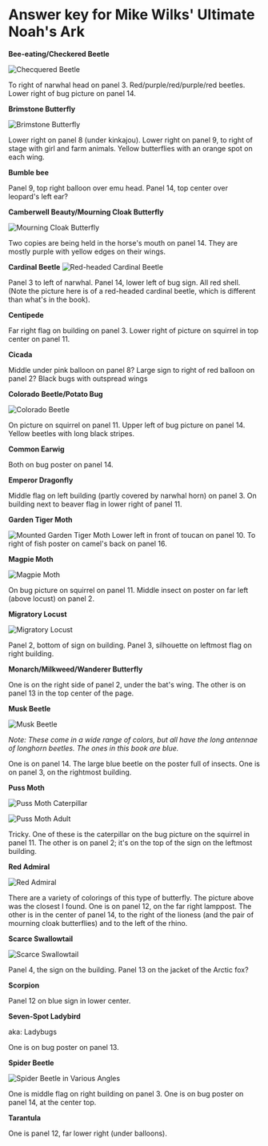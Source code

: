 Answer key for Mike Wilks' Ultimate Noah's Ark
==============================================

**Bee-eating/Checkered Beetle**

![Checquered Beetle](https://encrypted-tbn2.gstatic.com/images?q=tbn:ANd9GcRy8l6OUmGjmY-h_TOoHcWqQE1yjKFPAStj4r1dsfsX3Wxth6dW)

To right of narwhal head on panel 3. Red/purple/red/purple/red beetles. Lower right of bug picture on panel 14.

**Brimstone Butterfly**

![Brimstone Butterfly](http://fleetpond.files.wordpress.com/2009/03/butterfly-brimstone.jpg)

Lower right on panel 8 (under kinkajou). Lower right on panel 9, to right of stage with girl and farm animals. Yellow butterflies with an orange spot on each wing.

**Bumble bee**

Panel 9, top right balloon over emu head. Panel 14, top center over leopard's left ear?

**Camberwell Beauty/Mourning Cloak Butterfly**

![Mourning Cloak Butterfly](http://upload.wikimedia.org/wikipedia/commons/thumb/6/61/Nymphalis_antiopa_%28Suruvaippa%29.jpg/1024px-Nymphalis_antiopa_%28Suruvaippa%29.jpg)

Two copies are being held in the horse's mouth on panel 14. They are mostly purple with yellow edges on their wings.

**Cardinal Beetle**
![Red-headed Cardinal Beetle](http://upload.wikimedia.org/wikipedia/commons/thumb/5/55/Pyrochroa_serraticornis02.jpg/1024px-Pyrochroa_serraticornis02.jpg)

Panel 3 to left of narwhal. Panel 14, lower left of bug sign. All red shell. (Note the picture here is of a red-headed cardinal beetle, which is different than what's in the book).

**Centipede**

Far right flag on building on panel 3. Lower right of picture on squirrel in top center on panel 11.

**Cicada**

Middle under pink balloon on panel 8? Large sign to right of red balloon on panel 2? Black bugs with outspread wings

**Colorado Beetle/Potato Bug**

![Colorado Beetle](http://upload.wikimedia.org/wikipedia/commons/thumb/2/21/Colorado_potato_beetle.jpg/1024px-Colorado_potato_beetle.jpg)

On picture on squirrel on panel 11. Upper left of bug picture on panel 14. Yellow beetles with long black stripes.

**Common Earwig**

Both on bug poster on panel 14.

**Emperor Dragonfly**

Middle flag on left building (partly covered by narwhal horn) on panel 3. On building next to beaver flag in lower right of panel 11.

**Garden Tiger Moth**

![Mounted Garden Tiger Moth](http://upload.wikimedia.org/wikipedia/commons/c/cc/Arctia_caja.o1.jpg)
Lower left in front of toucan on panel 10. To right of fish poster on camel's back on panel 16.

**Magpie Moth**

![Magpie Moth](http://upload.wikimedia.org/wikipedia/commons/thumb/a/ad/Abraxas_grossulariata_MHNT.jpg/1920px-Abraxas_grossulariata_MHNT.jpg)

On bug picture on squirrel on panel 11. Middle insect on poster on far left (above locust) on panel 2.

**Migratory Locust**

![Migratory Locust](http://upload.wikimedia.org/wikipedia/commons/3/31/Wanderheuschrecke-03.jpg)

Panel 2, bottom of sign on building. Panel 3, silhouette on leftmost flag on right building.

**Monarch/Milkweed/Wanderer Butterfly**

One is on the right side of panel 2, under the bat's wing. The other is on panel 13 in the top center of the page.

**Musk Beetle**

![Musk Beetle](http://farm6.static.flickr.com/5586/14815136758_273dae3a59.jpg)

_Note: These come in a wide range of colors, but all have the long antennae of longhorn beetles. The ones in this book are blue._

One is on panel 14. The large blue beetle on the poster full of insects. One is on panel 3, on the rightmost building.

**Puss Moth**

![Puss Moth Caterpillar](http://t0.gstatic.com/images?q=tbn:ANd9GcRxr5k43vONL8H4v7ZxCNN_3llYF5vvpkOe-wS_52pVqHY6YTdN5g)

![Puss Moth Adult](http://upload.wikimedia.org/wikipedia/commons/9/97/Lep-Cerura-vinula.JPG)

Tricky. One of these is the caterpillar on the bug picture on the squirrel in panel 11. The other is on panel 2; it's on the top of the sign on the leftmost building.

**Red Admiral**

![Red Admiral](http://www.exploringnature.org/graphics/insects/butterfly_red_admiral_diagram.jpg)

There are a variety of colorings of this type of butterfly. The picture above was the closest I found. One is on panel 12, on the far right lamppost. The other is in the center of panel 14, to the right of the lioness (and the pair of mourning cloak butterflies) and to the left of the rhino.

**Scarce Swallowtail**

![Scarce Swallowtail](http://upload.wikimedia.org/wikipedia/commons/7/77/Iphiclides_podalirius01.jpg)

Panel 4, the sign on the building. Panel 13 on the jacket of the Arctic fox?

**Scorpion**

Panel 12 on blue sign in lower center.

**Seven-Spot Ladybird**

aka: Ladybugs

One is on bug poster on panel 13.

**Spider Beetle**

![Spider Beetle in Various Angles](http://agspsrv34.agric.wa.gov.au/ento/pestweb/Images/humpspider1degesch.jpg)

One is middle flag on right building on panel 3. One is on bug poster on panel 14, at the center top.

**Tarantula**

One is panel 12, far lower right (under balloons).